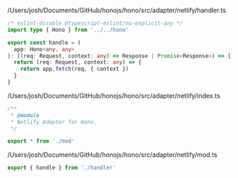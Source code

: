 /Users/josh/Documents/GitHub/honojs/hono/src/adapter/netlify/handler.ts
```typescript
/* eslint-disable @typescript-eslint/no-explicit-any */
import type { Hono } from '../../hono'

export const handle = (
  app: Hono<any, any>
): ((req: Request, context: any) => Response | Promise<Response>) => {
  return (req: Request, context: any) => {
    return app.fetch(req, { context })
  }
}

```
/Users/josh/Documents/GitHub/honojs/hono/src/adapter/netlify/index.ts
```typescript
/**
 * @module
 * Netlify Adapter for Hono.
 */

export * from './mod'

```
/Users/josh/Documents/GitHub/honojs/hono/src/adapter/netlify/mod.ts
```typescript
export { handle } from './handler'

```
